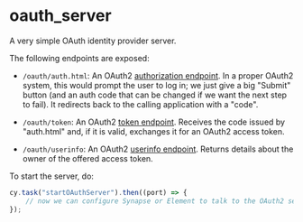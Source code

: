 # oauth_server

A very simple OAuth identity provider server.

The following endpoints are exposed:

- `/oauth/auth.html`: An OAuth2 [authorization endpoint](https://openid.net/specs/openid-connect-core-1_0.html#AuthorizationEndpoint).
  In a proper OAuth2 system, this would prompt the user to log in; we just give a big "Submit" button (and an
  auth code that can be changed if we want the next step to fail). It redirects back to the calling application
  with a "code".

- `/oauth/token`: An OAuth2 [token endpoint](https://openid.net/specs/openid-connect-core-1_0.html#TokenEndpoint).
  Receives the code issued by "auth.html" and, if it is valid, exchanges it for an OAuth2 access token.

- `/oauth/userinfo`: An OAuth2 [userinfo endpoint](https://openid.net/specs/openid-connect-core-1_0.html#UserInfo).
  Returns details about the owner of the offered access token.

To start the server, do:

```javascript
cy.task("startOAuthServer").then((port) => {
    // now we can configure Synapse or Element to talk to the OAuth2 server.
});
```
